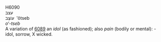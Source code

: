 <body>
  <p>H6090<br>  עצב  <br> עוֹצֶב  ‎  ‛ôtseb  <br><i>o‘-tseb </i><br>A variation of <a href="h6089.htm">6089</a>  an <i>idol</i> (as fashioned); also <i>pain</i> (bodily or mental): - idol, sorrow, X wicked.<br></p>
 </body>